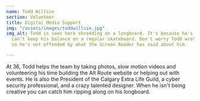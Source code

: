 ```yaml
---
name: Todd Willsie
section: Volunteer
title: Digital Media Support
img: "/assets/images/toddwillsie.jpg"
img_alt: Todd is seen here shredding on a longboard. It's because he's a fat man and
  can't keep his balance on a regular skateboard. Don't worry Todd wrote this description
  so he's not offended by what the Screen Reader has said about him.

---
```

At 36, Todd helps the team by taking photos, slow motion videos and volunteering his time building the Alt Route website or helping out with events. He is also the President of the Calgary Extra Life Guild, a cyber security professional, and a crazy talented designer. When he isn't being creative you can catch him ripping along on his longboard.